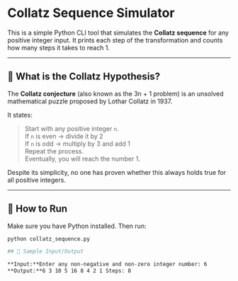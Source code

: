 # Collatz Sequence Simulator

This is a simple Python CLI tool that simulates the **Collatz sequence** for any positive integer input. It prints each step of the transformation and counts how many steps it takes to reach 1.

---

## 🧠 What is the Collatz Hypothesis?

The **Collatz conjecture** (also known as the 3n + 1 problem) is an unsolved mathematical puzzle proposed by Lothar Collatz in 1937.

It states:

> Start with any positive integer `n`.  
> If `n` is even → divide it by 2  
> If `n` is odd → multiply by 3 and add 1  
> Repeat the process.  
> Eventually, you will reach the number 1.

Despite its simplicity, no one has proven whether this always holds true for all positive integers.

---

## 🚀 How to Run

Make sure you have Python installed. Then run:

```bash
python collatz_sequence.py

## 🧪 Sample Input/Output

**Input:**Enter any non-negative and non-zero integer number: 6
**Output:**6 3 10 5 16 8 4 2 1 Steps: 8
